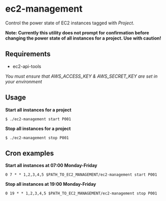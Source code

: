 ec2-management
==============

Control the power state of EC2 instances tagged with *Project*.

**Note: Currently this utility does not prompt for confirmation before changing the power state of all instances for a project. Use with caution!**

## Requirements
* ec2-api-tools

*You must ensure that AWS_ACCESS_KEY & AWS_SECRET_KEY are set in your environment*

## Usage

**Start all instances for a project**
```shell
$ ./ec2-management start P001
```

**Stop all instances for a project**
```shell
$ ./ec2-management stop P001
```

## Cron examples

**Start all instances at 07:00 Monday-Friday**
```shell
0 7 * * 1,2,3,4,5 $PATH_TO_EC2_MANAGEMENT/ec2-management start P001
```

**Stop all instances at 19:00 Monday-Friday**
```shell
0 19 * * 1,2,3,4,5 $PATH_TO_EC2_MANAGEMENT/ec2-management stop P001
```
